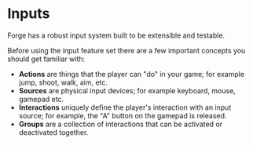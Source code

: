# Inputs

Forge has a robust input system built to be extensible and testable.

Before using the input feature set there are a few important concepts you should get familiar with:

* **Actions** are things that the player can "do" in your game; for example jump, shoot, walk, aim, etc.
* **Sources** are physical input devices; for example keyboard, mouse, gamepad etc.
* **Interactions** uniquely define the player's interaction with an input source; for example, the "A" button on the gamepad is released.
* **Groups** are a collection of interactions that can be activated or deactivated together.
